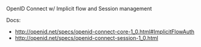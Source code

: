 OpenID Connect w/ Implicit flow and Session management

Docs:
- http://openid.net/specs/openid-connect-core-1_0.html#ImplicitFlowAuth
- http://openid.net/specs/openid-connect-session-1_0.html